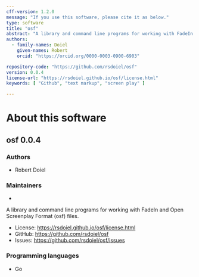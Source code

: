 ```yaml
---
cff-version: 1.2.0
message: "If you use this software, please cite it as below."
type: software
title: "osf"
abstract: "A library and command line programs for working with FadeIn and Open Screenplay Format (osf) files."
authors:
  - family-names: Doiel
    given-names: Robert
    orcid: "https://orcid.org/0000-0003-0900-6903"

repository-code: "https://github.com/rsdoiel/osf"
version: 0.0.4
license-url: "https://rsdoiel.github.io/osf/license.html"
keywords: [ "Github", "text markup", "screen play" ]

---
```


About this software
===================

## osf 0.0.4

### Authors

- Robert Doiel


### Maintainers

-  

A library and command line programs for working with FadeIn and Open Screenplay Format (osf) files.

- License: <https://rsdoiel.github.io/osf/license.html>
- GitHub: <https://github.com/rsdoiel/osf>
- Issues: <https://github.com/rsdoiel/osf/issues>


### Programming languages

- Go


